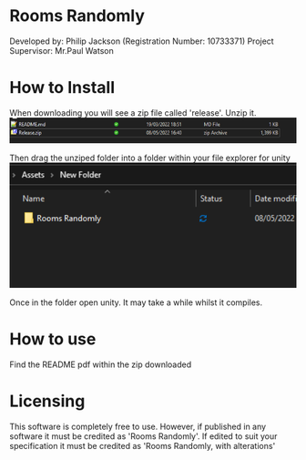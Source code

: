 # Rooms Randomly

Developed by: Philip Jackson (Registration Number: 10733371)
Project Supervisor: Mr.Paul Watson

# How to Install


When downloading you will see a zip file called 'release'. Unzip it. 
<img align = "centre" src= "https://raw.githubusercontent.com/philjackson2/COMP3000-Rooms-Randomly/main/md%20images/zip.png?token=GHSAT0AAAAAABUJLU5AHXIM4DMTORWKHTCAYTX4U4A" width = "600">
</p>



Then drag the unziped folder into a folder within your file explorer for unity
<img align = "centre" src= "https://raw.githubusercontent.com/philjackson2/COMP3000-Rooms-Randomly/main/md%20images/drag%20into%20folder.png?token=GHSAT0AAAAAABUJLU5BP4JC3Y4NYR3NDGAWYTX4OMQ" width = "600">
</p>

Once in the folder open unity. It may take a while whilst it compiles.


# How to use
Find the README pdf within the zip downloaded 

# Licensing 

This software is completely free to use. However, if published in any software it must be credited as 'Rooms Randomly'. If edited to suit your specification it must be credited as 'Rooms Randomly, with alterations' 